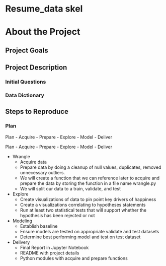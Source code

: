 # Resume_data skel

# About the Project

## Project Goals

## Project Description

### Initial Questions

### Data Dictionary



## Steps to Reproduce

### Plan

Plan - Acquire - Prepare - Explore - Model - Deliver

Plan - Acquire - Prepare - Explore - Model - Deliver

- Wrangle
    - Acquire data
    - Prepare data by doing a cleanup of null values, duplicates, removed unnecessary outliers.
    - We will create a function that we can reference later to acquire and prepare the data by storing the function in a file name wrangle.py
    - We will split our data to a train, validate, and test
- Explore
    - Create visualizations of data to pin point key drivers of happiness
    - Create a visualizations correlating to hypotheses statements
    - Run at least two statistical tests that will support whether the hypothesis has been rejected or not
- Modeling
    - Establish baseline
    - Ensure models are tested on appropriate validate and test datasets
    - Determine best performing model and test on test dataset
- Delivery
    - Final Report in Jupyter Notebook
    - README with project details
    - Python modules with acquire and prepare functions
